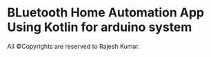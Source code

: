 # BLuetooth Home Automation App Using Kotlin for arduino system

All ©Copyrights are reserved to Rajesh Kumar.
